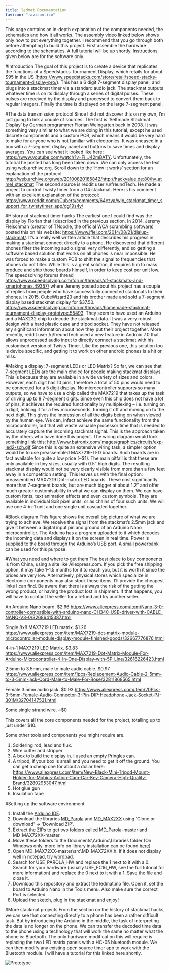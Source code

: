 ```yaml
---
title: ledmat Documentation
favicon: "favicon.ico"
---
```

This page contains an in-depth explanation of the components needed, the schematics and how it all works. The assembly video linked below shows only how to put everything together. I recommend that you go through both before attempting to build this project. 
First assemble the hardware according to the schematics. A full tutorial will be up shortly. Instructions given below are for the software only.

#Introduction
The goal of this project is to create a device that replicates the functions of a Speedstacks Tournament Display, which retails for about $95 in the US (https://www.speedstacks.com/store/retail/speed-stacks-tournament-display-pro/). 
This has a 6 digit 7-segment display panel, and plugs into a stackmat timer via a standard audio jack. The stackmat outputs whatever time is on its display through a series of digital pulses. These pulses are received by the display and processed to convert them back to regular integers. Finally the time is displayed on the large 7-segment panel. 

#The data transmission protocol
Since I did not discover this on my own, I’m just going to link a couple of sources. The first is ‘Selfmade Stackmat Display’ by German programmer Florian Weingarten back in 2008. It was something very similar to what we are doing in this tutorial, except he used discrete components and a custom PCB, which means it would be very hard to make for anyone who is not familiar with electronics. It was encased in a box with a 7-segment display panel and buttons to save times and display averages. You can see what it looked like here: https://www.youtube.com/watch?v=Fj_J42mBATY.
Unfortunately, the tutorial he posted has long been taken down. We can only access the text using web.archive.org. Scroll down to the ‘How it works’ section for an explanation of the protocol. http://web.archive.org/web/20100820185842/http://hackvalue.de:80/hv_atmel_stackmat
The second source is reddit user /u/freundTech. He made a project to control TwistyTimer from a G4 stackmat. Here is his comment with an excellent explanation of the protocol:
https://www.reddit.com/r/Cubers/comments/64czya/wip_stackmat_timer_support_for_twistytimer_app/dg19s4y/

#History of stackmat timer hacks
The earliest one I could find was the display by Florian that I described in the previous section. 
In 2014, Jeremy Fleischman (creator of TNoodle, the official WCA scrambling software) posted this on his website: https://www.jflei.com/2014/08/21/dialup-stackmat/.
It’s a really well written article that describes his progress in making a stackmat connect directly to a phone. He discovered that different phones filter the incoming audio signal very differently, and so getting a software based solution that works on all phones is near impossible. He was forced to make a custom PCB to shift the signal to frequencies that phones do not filter. While this is a great solution, it requires him to mass produce and ship those boards himself, in order to keep cost per unit low. 
The speedsolving forums thread https://www.speedsolving.com/forum/threads/of-stackmats-and-smartphones.49357/ where Jeremy posted about his project has a couple of replies from people who have successfully connected stackmats to their phones.
In 2015, CubeWizard23 and his brother made and sold a 7-segment display based stackmat display for $37.50. https://www.speedsolving.com/forum/threads/homemade-stackmat-tournament-display-prototype.55493.
They seem to have used an Arduino and a MAX232 chip to decode the stackmat data. It was a very robust design with a hard plastic case and tripod socket. They have not released any significant information about how they put their project together.
More recently, reddit user /u/freundTech used a new feature in Android 7.0 that allows unprocessed audio input to directly connect a stackmat with his customised version of Twisty Timer. Like the previous one, this solution too is device specific, and getting it to work on other android phones is a hit or miss.

#Making a display:  7-segment LEDs or LED Matrix?
So far, we can see that 7-segment LEDs are the main choice for people making stackmat displays. This is because they are available in a wide variety of sizes and colors. However, each digit has 10 pins, therefore a total of 50 pins would need to be connected for a 5 digit display. 
No microcontroller supports so many outputs, so we have to use a chip called the MAX7219 that takes up the task of driving up to 8 7-segment digits. Since even this chip does not have a lot of pins, it achieves the required functionality by multiplexing – i.e. turning on a digit, holding it for a few microseconds, turning it off and moving on to the next digit. This gives the impression of all the digits being on when viewed by the human eye. We can, infact achieve the same functionality from the microcontroller, but that will waste valuable processor time that is needed to accurately capture the incoming stackmat signal.
This is the approach taken by the others who have done this project. The wiring diagram would look something link this: http://www.batronix.com/images/graphics/circuits/exp-led2-sch.gif
Since this is quite an extensive wiring task, a simpler option would be to use preassembled MAX7219-LED boards. Such boards are in fact available for quite a low price (~$1). The main pitfall is that these are only available in tiny sizes, usually with 0.5” high digits. The resulting stackmat display would not be very clearly visible from more than a few feet away in a competition setting.
This leaves us with the final option: preassembled MAX7219 Dot-matrix LED boards. These cost significantly more than 7-segment boards, but are much bigger at about 1.2” and offer much greater customisability in what we can display on them. We can have custom fonts, text animation effects and even custom symbols. 
They are available in individual 8x8 pixel units, or as chains of four such units. We will use one 4-in-1 unit and one single unit cascaded together.

#Block diagram
This figure shows the overall big picture of what we are trying to achieve. We receive the signal from the stackmat’s 2.5mm jack and give it between a digital input pin and ground of an Arduino Nano microcontroller. The Arduino has a program uploaded to it which decodes the incoming data and displays it on the screen in real time. Power is supplied to the board through the Arduino’s USB port. A small powerbank can be used for this purpose.

#What you need and where to get them
The best place to buy components is from China, using a site like Aliexpress.com. If you pick the free shipping option, it may take 1-1.5 months for it to reach you, but it is worth it since the prices are very low. Alternatively, physical stores which specialize in electronic components may also stock these items.
I’ll provide the cheapest links I can find. Be aware that there is always the risk of the getting the wrong product, or having the product lost in shipment. If that happens, you will have to contact the seller for a refund and try another seller. 

An Arduino Nano board. $2.66
https://www.aliexpress.com/item/Nano-3-0-controller-compatible-with-arduino-nano-CH340-USB-driver-with-CABLE-NANO-V3-0/32686415387.html

Single 8x8 MAX7219 LED matrix. $1.26
https://www.aliexpress.com/item/MAX7219-dot-matrix-module-microcontroller-module-display-module-finished-goods/32667776876.html

4-in-1 MAX7219 LED Matrix. $3.83
https://www.aliexpress.com/item/MAX7219-Dot-Matrix-Module-For-Arduino-Microcontroller-4-In-One-Display-with-5P-Line/32616226423.html

2.5mm to 3.5mm, male to male audio cable. $0.97
https://www.aliexpress.com/item/1pcs-Replacement-Audio-Cable-2-5mm-to-3-5mm-jack-Cord-Male-to-Male-For-Bose/32811868565.html

Female 3.5mm audio jack. $0.93
https://www.aliexpress.com/item/20Pcs-3-5mm-Female-Audio-Connector-3-Pin-DIP-Headphone-Jack-Socket-PJ-301M/32704147531.html

Some single strand wire. ~$0

This covers all the core components needed for the project, totalling up to just under $10.

Some other tools and components you might require are.
1.	Soldering rod, lead and flux.
2.	Wire cutter and stripper
3.	A box to build the display in. I used an empty Pringles can.
4.	A tripod, if your box is small and you need to get it off the ground. You can get a cheap one for about a dollar here: https://www.aliexpress.com/item/New-Black-Mini-Tripod-Mount-Holder-for-Mobius-Action-Cam-Car-Key-Camera-High-Quality-Brand/32802953047.html
5.	Hot glue gun
6.	Insulation tape

#Setting up the software environment
1. Install the [Arduino IDE](https://www.arduino.cc/en/main/software).
2. Download the libraries [MD_Parola](https://github.com/MajicDesigns/MD_Parola) and [MD_MAX2XX](https://github.com/MajicDesigns/MD_MAX72XX) using 'Clone or download' -> 'Download ZIP'.
3. Extract the ZIPs to get two folders called MD_Parola-master and MD_MAX72XX-master. 
4. Move these folders to the Documents\Arduino\Libraries folder (On Windows only. more info on library installation can be found [here](https://www.arduino.cc/en/guide/libraries))
5. Open MD_MAX72XX-master\src\MD_MAX72XX.h. If it does not display well in notepad, try wordpad.
6. Search for USE_PAROLA_HW and replace the 1 next to it with a 0. Search for your hardware (usually USE_FC16_HW, see the full tutorial for more information) and replace the 0 next to it with a 1. Save the file and close it.
7. Download this repository and extract the ledmat.ino file. Open it, set the board to Arduino Nano in the Tools menu. Also make sure the correct Port is selected.
8. Upload the sketch, plug in the stackmat and enjoy!


#More stackmat projects
From the section on the history of stackmat hacks, we can see that connecting directly to a phone has been a rather difficult task. But by introducing the Arduino in the middle, the task of interpreting the data is no longer on the phone. We can transfer the decoded time data to the phone using a technology that will work the same no matter what the phone is: Bluetooth. The only hardware modification this will require is replacing the two LED matrix panels with a HC-05 bluetooth module. We can then modify any existing open source timer app to work with the Bluetooth module. I will have a tutorial for this linked here shortly.

![Prototype](https://raw.github.com/jayanth-rajakumar/ledmat/master/img_prototype.jpg)
